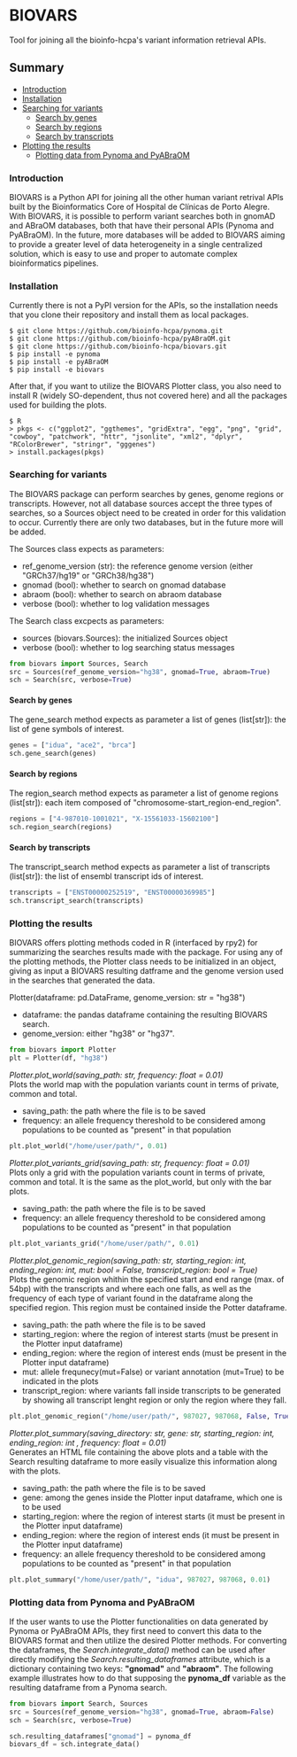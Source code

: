 # BIOVARS
Tool for joining all the bioinfo-hcpa's variant information retrieval APIs.

## Summary

- [Introduction](#introduction)
- [Installation](#installation)
- [Searching for variants](#searching-for-variants)
    - [Search by genes](#search-by-genes)
    - [Search by regions](#search-by-regions)
    - [Search by transcripts](#search-by-transcripts)
- [Plotting the results](#plotting-the-results)
    - [Plotting data from Pynoma and PyABraOM](#plotting-data-from-pynoma-and-pyabraom) 


### Introduction
BIOVARS is a Python API for joining all the other human variant retrival APIs built by the Bioinformatics Core of Hospital de Clínicas de Porto Alegre. With BIOVARS, it is possible to perform variant searches both in gnomAD and ABraOM databases, both that have their personal APIs (Pynoma and PyABraOM). In the future, more databases will be added to BIOVARS aiming to provide a greater level of data heterogeneity in a single centralized solution, which is easy to use and proper to automate complex bioinformatics pipelines.

### Installation

Currently there is not a PyPI version for the APIs, so the installation needs that you clone their repository and install them as local packages.

    $ git clone https://github.com/bioinfo-hcpa/pynoma.git
    $ git clone https://github.com/bioinfo-hcpa/pyABraOM.git
    $ git clone https://github.com/bioinfo-hcpa/biovars.git
    $ pip install -e pynoma
    $ pip install -e pyABraOM
    $ pip install -e biovars
    
After that, if you want to utilize the BIOVARS Plotter class, you also need to install R (widely SO-dependent, thus not covered here) and all the packages used for building the plots.

    $ R
    > pkgs <- c("ggplot2", "ggthemes", "gridExtra", "egg", "png", "grid", "cowboy", "patchwork", "httr", "jsonlite", "xml2", "dplyr", "RColorBrewer", "stringr", "gggenes")
    > install.packages(pkgs)

### Searching for variants

The BIOVARS package can perform searches by genes, genome regions or transcripts. However, not all database sources accept the three types of searches, so a Sources object need to be created in order for this validation to occur.
Currently there are only two databases, but in the future more will be added.

The Sources class expects as parameters:
* ref_genome_version (str): the reference genome version (either "GRCh37/hg19" or "GRCh38/hg38")
* gnomad (bool): whether to search on gnomad database
* abraom (bool): whether to search on abraom database
* verbose (bool): whether to log validation messages

The Search class excpects as parameters:
* sources (biovars.Sources): the initialized Sources object
* verbose (bool): whether to log searching status messages
```python
from biovars import Sources, Search
src = Sources(ref_genome_version="hg38", gnomad=True, abraom=True)
sch = Search(src, verbose=True)
```

#### Search by genes
The gene_search method expects as parameter a list of genes (list[str]): the list of gene symbols of interest.
```python
genes = ["idua", "ace2", "brca"]
sch.gene_search(genes)
```

#### Search by regions
The region_search method expects as parameter a list of genome regions (list[str]): each item composed of "chromosome-start_region-end_region".
```python
regions = ["4-987010-1001021", "X-15561033-15602100"]
sch.region_search(regions)
```

#### Search by transcripts
The transcript_search method expects as parameter a list of transcripts (list[str]): the list of ensembl transcript ids of interest.
```python
transcripts = ["ENST00000252519", "ENST00000369985"]
sch.transcript_search(transcripts)
```

### Plotting the results

BIOVARS offers plotting methods coded in R (interfaced by rpy2) for summarizing the searches results made with the package.
For using any of the plotting methods, the Plotter class needs to be initialized in an object, giving as input a BIOVARS resulting datframe and the genome version used in the searches that generated the data.

Plotter(dataframe: pd.DataFrame, genome_version: str = "hg38")
* dataframe: the pandas dataframe containing the resulting BIOVARS search.
* genome_version: either "hg38" or "hg37".
```python
from biovars import Plotter
plt = Plotter(df, "hg38")
```

_Plotter.plot_world(saving_path: str, frequency: float = 0.01)_ <br>
Plots the world map with the population variants count in terms of private, common and total.
* saving_path: the path where the file is to be saved
* frequency: an allele frequency thereshold to be considered among populations to be counted as "present" in that population
```python
plt.plot_world("/home/user/path/", 0.01)
```

_Plotter.plot_variants_grid(saving_path: str, frequency: float = 0.01)_ <br>
Plots only a grid with the population variants count in terms of private, common and total. It is the same as the plot_world, but only with the bar plots.
* saving_path: the path where the file is to be saved
* frequency: an allele frequency thereshold to be considered among populations to be counted as "present" in that population
```python
plt.plot_variants_grid("/home/user/path/", 0.01)
```

_Plotter.plot_genomic_region(saving_path: str, starting_region: int, ending_region: int, mut: bool = False, transcript_region: bool = True)_ <br>
Plots the genomic region whithin the specified start and end range (max. of 54bp) with the transcripts and where each one falls, as well as the frequency of each type of variant found in the dataframe along the specified region. This region must be contained inside the Potter dataframe.
* saving_path: the path where the file is to be saved
* starting_region: where the region of interest starts (must be present in the Plotter input dataframe)
* ending_region: where the region of interest ends (must be present in the Plotter input dataframe)
* mut: allele frequnecy(mut=False) or variant annotation (mut=True) to be indicated in the plots
* transcript_region: where variants fall inside transcripts to be generated by showing all transcript lenght region or only the region where they fall.
```python
plt.plot_genomic_region("/home/user/path/", 987027, 987068, False, True)
```

_Plotter.plot_summary(saving_directory: str, gene: str, starting_region: int, ending_region: int , frequency: float = 0.01)_ <br>
Generates an HTML file containing the above plots and a table with the Search resulting dataframe to more easily visualize this information along with the plots.
* saving_path: the path where the file is to be saved
* gene: among the genes inside the Plotter input dataframe, which one is to be used
* starting_region: where the region of interest starts (it must be present in the Plotter input dataframe)
* ending_region: where the region of interest ends (it must be present in the Plotter input dataframe)
* frequency: an allele frequency thereshold to be considered among populations to be counted as "present" in that population
```python
plt.plot_summary("/home/user/path/", "idua", 987027, 987068, 0.01)
```

### Plotting data from Pynoma and PyABraOM

If the user wants to use the Plotter functionalities on data generated by Pynoma or PyABraOM APIs, they first need to convert this data to the BIOVARS format and then utilize the desired Plotter methods.
For converting the dataframes, the _Search.integrate_data()_ method can be used after directly modifying the _Search.resulting_dataframes_ attribute, which is a dictionary containing two keys: **"gnomad"** and **"abraom"**.
The following example illustrates how to do that supposing the **pynoma_df** variable as the resulting dataframe from a Pynoma search.

```python
from biovars import Search, Sources
src = Sources(ref_genome_version="hg38", gnomad=True, abraom=False)
sch = Search(src, verbose=True)

sch.resulting_dataframes["gnomad"] = pynoma_df
biovars_df = sch.integrate_data()
```
